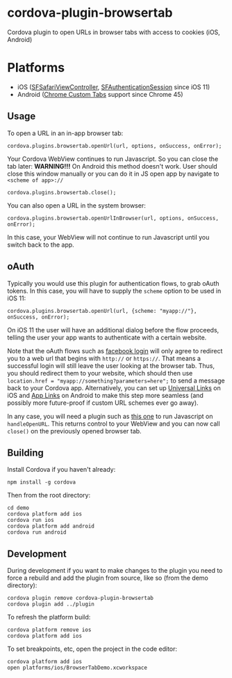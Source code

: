 # cordova-plugin-browsertab
  Cordova plugin to open URLs in browser tabs with access to cookies (iOS, Android)

# Platforms

* iOS ([SFSafariViewController](https://developer.apple.com/documentation/safariservices/sfsafariviewcontroller), [SFAuthenticationSession](https://developer.apple.com/documentation/safariservices/sfauthenticationsession) since iOS 11)
* Android ([Chrome Custom Tabs](https://developer.chrome.com/multidevice/android/customtabs) support since Chrome 45) 

## Usage

To open a URL in an in-app browser tab:

    cordova.plugins.browsertab.openUrl(url, options, onSuccess, onError);

Your Cordova WebView continues to run Javascript. So you can close the tab later:
__WARNING!!!__ On Android this method doesn't work. User should close this window manually or you can do it in JS open app by navigate to `<scheme of app>://` 

    cordova.plugins.browsertab.close();

You can also open a URL in the system browser:

    cordova.plugins.browsertab.openUrlInBrowser(url, options, onSuccess, onError);

In this case, your WebView will not continue to run Javascript until you switch back to the app.

## oAuth

Typically you would use this plugin for authentication flows, to grab oAuth tokens. In this case, you will have to supply the `scheme` option to be used in iOS 11:

    cordova.plugins.browsertab.openUrl(url, {scheme: "myapp://"}, onSuccess, onError);

On iOS 11 the user will have an additional dialog before the flow proceeds, telling the user your app wants to authenticate with a certain website.

Note that the oAuth flows such as [facebook login](https://developers.facebook.com/docs/facebook-login/manually-build-a-login-flow/) will only agree to redirect you to a web url that begins with `http://` or `https://`. That means a successful login will still leave the user looking at the browser tab. Thus, you should redirect them to your website, which should then use `location.href = "myapp://something?parameters=here";` to send a message back to your Cordova app. Alternatively, you can set up [Universal Links](https://developer.apple.com/library/content/documentation/General/Conceptual/AppSearch/UniversalLinks.html) on iOS and [App Links](https://developer.android.com/training/app-links/index.html) on Android to make this step more seamless (and possibly more future-proof if custom URL schemes ever go away).

In any case, you will need a plugin such as [this one](https://github.com/EddyVerbruggen/Custom-URL-scheme) to run Javascript on `handleOpenURL`. This returns control to your WebView and you can now call `close()` on the previously opened browser tab.

## Building

Install Cordova if you haven't already:

    npm install -g cordova

Then from the root directory:

    cd demo
    cordova platform add ios
    cordova run ios
    cordova platform add android
    cordova run android

## Development

During development if you want to make changes to the plugin you need to force
a rebuild and add the plugin from source, like so (from the demo directory):

    cordova plugin remove cordova-plugin-browsertab
    cordova plugin add ../plugin

To refresh the platform build:

    cordova platform remove ios
    cordova platform add ios

To set breakpoints, etc, open the project in the code editor:

    cordova platform add ios
    open platforms/ios/BrowserTabDemo.xcworkspace
